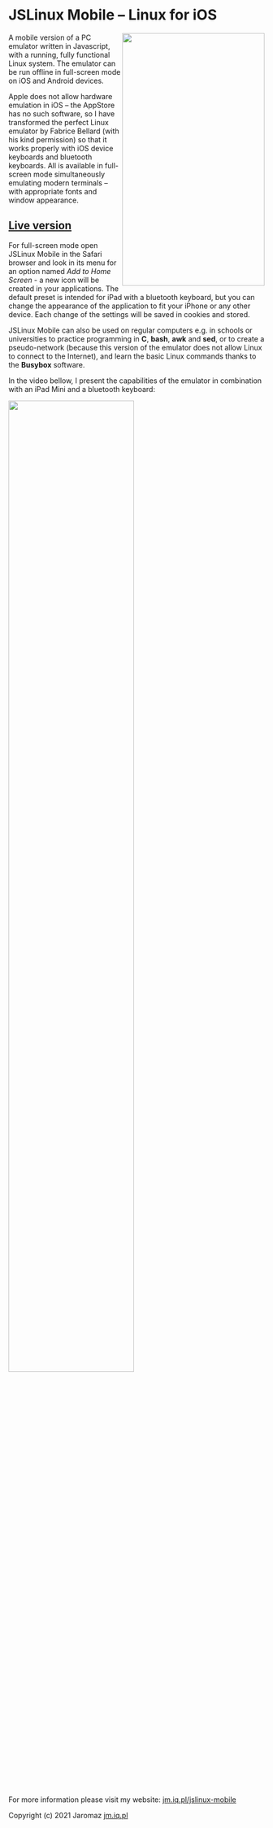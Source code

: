 # JSLinux Mobile – Linux for iOS

<a href="https://jm.iq.pl/jslinux-mobile"><img align="right" width="280" height="497" src="https://jm.iq.pl/jslinux-mobile/js_linux_mobile_for_iOS.gif"></a>A
mobile version of a PC emulator written in Javascript, with a running, fully functional
Linux system. The emulator can be run offline in full-screen mode on iOS and Android devices.

Apple does not allow hardware emulation in iOS – the AppStore has no such software, so I have
transformed the perfect Linux emulator by Fabrice Bellard (with his kind permission) so that
it works properly with iOS device keyboards and bluetooth keyboards.
All is available in full-screen mode simultaneously emulating modern terminals – with appropriate
fonts and window appearance.

[Live version](https://jm.iq.pl/jslinux-mobile)
-----------------------------------------------------------------------

For full-screen mode open JSLinux Mobile in the Safari browser and look in its menu for an
option named *Add to Home Screen* - a new icon will be created in your applications. The
default preset is intended for iPad with a bluetooth keyboard, but you can change the
appearance of the application to fit your iPhone or any other device. Each change of the
settings will be saved in cookies and stored.

JSLinux Mobile can also be used on regular computers e.g. in schools or universities
to practice programming in **C**, **bash**, **awk** and **sed**, or to create a pseudo-network
(because this version of the emulator does not allow Linux to connect to the Internet),
and learn the basic Linux commands thanks to the **Busybox** software. 

In the video bellow, I present the capabilities of the emulator in combination with
an iPad Mini and a bluetooth keyboard:

<a href="https://www.youtube.com/watch?v=LWnDismrV3Q"><img src="https://jm.iq.pl/graf/jslinuxplay.jpg" width="70%"></a>

For more information please visit my website: [jm.iq.pl/jslinux-mobile](https://jm.iq.pl/jslinux-mobile)

Copyright (c) 2021 Jaromaz [jm.iq.pl](https://jm.iq.pl/en)
